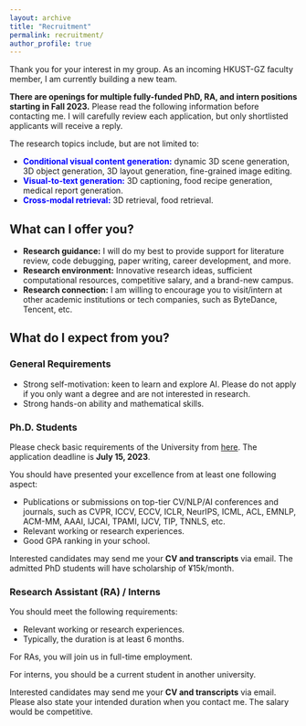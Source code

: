 ```yaml
---
layout: archive
title: "Recruitment"
permalink: recruitment/
author_profile: true
---
```



Thank you for your interest in my group. As an incoming HKUST-GZ faculty member, I am currently building a new team. 

**There are openings for multiple fully-funded PhD, RA, and intern positions starting in Fall 2023.** Please read the following information before contacting me. I will carefully review each application, but only shortlisted applicants will receive a reply.

The research topics include, but are not limited to:
- **<font color="blue">Conditional visual content generation:</font>** dynamic 3D scene generation, 3D object generation, 3D layout generation, fine-grained image editing.
- **<font color="blue">Visual-to-text generation:</font>** 3D captioning, food recipe generation, medical report generation.
- **<font color="blue">Cross-modal retrieval:</font>** 3D retrieval, food retrieval.

## What can I offer you?
- **Research guidance:** I will do my best to provide support for literature review, code debugging, paper writing, career development, and more.
- **Research environment:** Innovative research ideas, sufficient computational resources, competitive salary, and a brand-new campus.
- **Research connection:** I am willing to encourage you to visit/intern at other academic institutions or tech companies, such as ByteDance, Tencent, etc.

## What do I expect from you?

### General Requirements
- Strong self-motivation: keen to learn and explore AI. Please do not apply if you only want a degree and are not interested in research.
- Strong hands-on ability and mathematical skills.


### Ph.D. Students
Please check basic requirements of the University from [here](https://hkust-gz.edu.cn/admissions/). The application deadline is **July 15, 2023**.

You should have presented your excellence from at least one following aspect:

- Publications or submissions on top-tier CV/NLP/AI conferences and journals, such as CVPR, ICCV, ECCV, ICLR, NeurIPS, ICML, ACL, EMNLP, ACM-MM, AAAI, IJCAI, TPAMI, IJCV, TIP, TNNLS, etc.
- Relevant working or research experiences.
- Good GPA ranking in your school.

Interested candidates may send me your **CV and transcripts** via email. The admitted PhD students will have scholarship of ¥15k/month.

### Research Assistant (RA) / Interns

You should meet the following requirements:

- Relevant working or research experiences.
- Typically, the duration is at least 6 months.

For RAs, you will join us in full-time employment.

For interns, you should be a current student in another university.

Interested candidates may send me your **CV and transcripts** via email. Please also state your intended duration when you contact me. The salary would be competitive.

